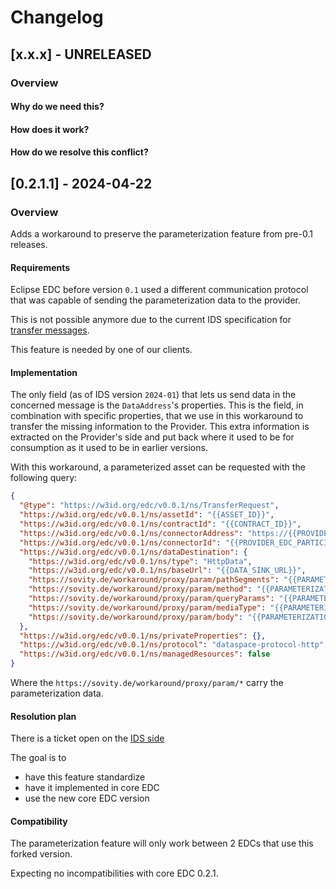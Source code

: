 # Changelog

## [x.x.x] - UNRELEASED

### Overview

#### Why do we need this?

#### How does it work?

#### How do we resolve this conflict?


## [0.2.1.1] - 2024-04-22

### Overview

Adds a workaround to preserve the parameterization feature from pre-0.1 releases.

#### Requirements

Eclipse EDC before version `0.1` used a different communication protocol that was capable of sending the parameterization data to the provider.

This is not possible anymore due to the current IDS specification for [transfer messages](https://docs.internationaldataspaces.org/ids-knowledgebase/v/dataspace-protocol/transfer-process/transfer.process.protocol#21-transfer-request-message).

This feature is needed by one of our clients.

#### Implementation

The only field (as of IDS version `2024-01`) that lets us send data in the concerned message is the `DataAddress`'s properties. This is the field, in combination with specific properties, that we use in this workaround to transfer the missing information to the Provider.
This extra information is extracted on the Provider's side and put back where it used to be for consumption as it used to be in earlier versions.

With this workaround, a parameterized asset can be requested with the following query:

```json
{
  "@type": "https://w3id.org/edc/v0.0.1/ns/TransferRequest",
  "https://w3id.org/edc/v0.0.1/ns/assetId": "{{ASSET_ID}}",
  "https://w3id.org/edc/v0.0.1/ns/contractId": "{{CONTRACT_ID}}",
  "https://w3id.org/edc/v0.0.1/ns/connectorAddress": "https://{{PROVIDER_EDC_FQDN}}/api/dsp",
  "https://w3id.org/edc/v0.0.1/ns/connectorId": "{{PROVIDER_EDC_PARTICIPANT_ID}}",
  "https://w3id.org/edc/v0.0.1/ns/dataDestination": {
    "https://w3id.org/edc/v0.0.1/ns/type": "HttpData",
    "https://w3id.org/edc/v0.0.1/ns/baseUrl": "{{DATA_SINK_URL}}",
    "https://sovity.de/workaround/proxy/param/pathSegments": "{{PARAMETERIZATION_PATH}}",
    "https://sovity.de/workaround/proxy/param/method": "{{PARAMETERIZATION_METHOD}}",
    "https://sovity.de/workaround/proxy/param/queryParams": "{{PARAMETERIZATION_QUERY}}",
    "https://sovity.de/workaround/proxy/param/mediaType": "{{PARAMETERIZATION_CONTENTTYPE}}",
    "https://sovity.de/workaround/proxy/param/body": "{{PARAMETERIZATION_BODY}}"
  },
  "https://w3id.org/edc/v0.0.1/ns/privateProperties": {},
  "https://w3id.org/edc/v0.0.1/ns/protocol": "dataspace-protocol-http",
  "https://w3id.org/edc/v0.0.1/ns/managedResources": false
}
```

Where the `https://sovity.de/workaround/proxy/param/*` carry the parameterization data.

#### Resolution plan

There is a ticket open on the [IDS side](https://github.com/International-Data-Spaces-Association/ids-specification/discussions/262)

The goal is to
* have this feature standardize
* have it implemented in core EDC
* use the new core EDC version

#### Compatibility

The parameterization feature will only work between 2 EDCs that use this forked version.

Expecting no incompatibilities with core EDC 0.2.1.
